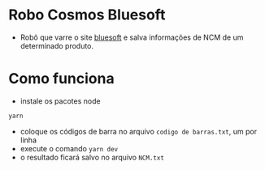 # Robo Cosmos Bluesoft

- Robô que varre o site [bluesoft](https://cosmos.bluesoft.com.br) e salva informações de NCM de um determinado produto.

# Como funciona

- instale os pacotes node
```sh
yarn
```

- coloque os códigos de barra no arquivo `codigo de barras.txt`, um por linha
- execute o comando `yarn dev`
- o resultado ficará salvo no arquivo `NCM.txt`